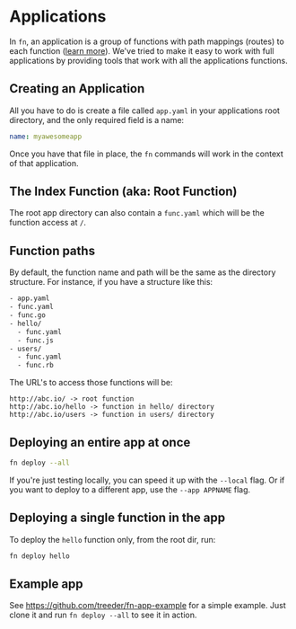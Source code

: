 # Applications

In `fn`, an application is a group of functions with path mappings (routes) to each function ([learn more](model.md)).
We've tried to make it easy to work with full applications by providing tools that work with all the applications functions.

## Creating an Application

All you have to do is create a file called `app.yaml` in your applications root directory, and the only required field is a name:

```yaml
name: myawesomeapp
```

Once you have that file in place, the `fn` commands will work in the context of that application.

## The Index Function (aka: Root Function)

The root app directory can also contain a `func.yaml` which will be the function access at `/`.

## Function paths

By default, the function name and path will be the same as the directory structure. For instance, if you
have a structure like this:

```txt
- app.yaml
- func.yaml
- func.go
- hello/
  - func.yaml
  - func.js
- users/
  - func.yaml
  - func.rb
```

The URL's to access those functions will be:

```
http://abc.io/ -> root function
http://abc.io/hello -> function in hello/ directory
http://abc.io/users -> function in users/ directory
```

## Deploying an entire app at once

```sh
fn deploy --all
```

If you're just testing locally, you can speed it up with the `--local` flag. Or if you want to deploy to a different app, use the `--app APPNAME` flag.

## Deploying a single function in the app

To deploy the `hello` function only, from the root dir, run:

```sh
fn deploy hello
```

## Example app

See https://github.com/treeder/fn-app-example for a simple example. Just clone it and run `fn deploy --all` to see it in action.
